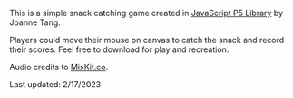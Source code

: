 <p>This is a simple snack catching game created in <a href="https://p5js.org/">JavaScript P5 Library</a> by Joanne Tang.</p>

<p>Players could move their mouse on canvas to catch the snack and record their scores. Feel free to download for play and recreation.</p>

<p>Audio credits to <a href="MixKit.co">MixKit.co</a>.</p>

<p>Last updated: 2/17/2023</p>
